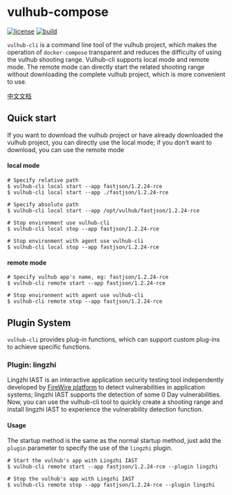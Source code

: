 # vulhub-compose
[![license](https://img.shields.io/github/license/huoxianclub/vulhub-compose.svg)](https://github.com/huoxianclub/vulhub-compose/blob/main/LICENSE)
[![build](https://github.com/huoxianclub/vulhub-compose/actions/workflows/python-publish.yml/badge.svg)](https://github.com/huoxianclub/vulhub-compose/actions/workflows/python-publish.yml)

`vulhub-cli` is a command line tool of the vulhub project, which makes the operation of `docker-compose` transparent and reduces the difficulty of using the vulhub shooting range. Vulhub-cli supports local mode and remote mode. The remote mode can directly start the related shooting range without downloading the complete vulhub project, which is more convenient to use.

[中文文档](https://github.com/huoxianclub/vulhub-compose/blob/main/README.zh-ch.md)

## Quick start
If you want to download the vulhub project or have already downloaded the vulhub project, you can directly use the local mode; if you don’t want to download, you can use the remote mode

#### local mode
```shell script
# Specify relative path
$ vulhub-cli local start --app fastjson/1.2.24-rce
$ vulhub-cli local start --app ./fastjson/1.2.24-rce

# Specify absolute path
$ vulhub-cli local start --app /opt/vulhub/fastjson/1.2.24-rce

# Stop environment use vulhub-cli
$ vulhub-cli local stop --app fastjson/1.2.24-rce

# Stop environment with agent use vulhub-cli
$ vulhub-cli local stop --app fastjson/1.2.24-rce
```

#### remote mode
```shell script
# Specify vulhub app's name, eg: fastjson/1.2.24-rce
$ vulhub-cli remote start --app fastjson/1.2.24-rce

# Stop environment with agent use vulhub-cli
$ vulhub-cli remote stop --app fastjson/1.2.24-rce
```


## Plugin System
`vulhub-cli` provides plug-in functions, which can support custom plug-ins to achieve specific functions.

### Plugin: lingzhi
Lingzhi IAST is an interactive application security testing tool independently developed by [FireWire platform](https://www.huoxian.cn/) to detect vulnerabilities in application systems; lingzhi IAST supports the detection of some 0 Day vulnerabilities. Now, you can use the vulhub-cli tool to quickly create a shooting range and install lingzhi IAST to experience the vulnerability detection function.

#### Usage
The startup method is the same as the normal startup method, just add the `plugin` parameter to specify the use of the `lingzhi` plugin.
```shell script
# Start the vulhub's app with Lingzhi IAST
$ vulhub-cli remote start --app fastjson/1.2.24-rce --plugin lingzhi

# Stop the vulhub's app with Lingzhi IAST
$ vulhub-cli remote stop --app fastjson/1.2.24-rce --plugin lingzhi
```
